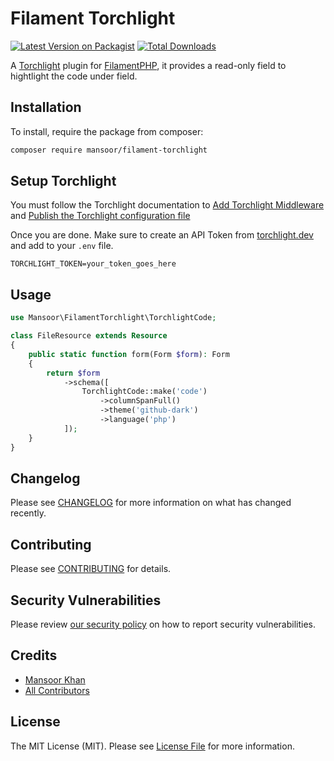# Filament Torchlight

[![Latest Version on Packagist](https://img.shields.io/packagist/v/mansoor/filament-torchlight.svg?style=flat-square)](https://packagist.org/packages/mansoor/filament-torchlight)
[![Total Downloads](https://img.shields.io/packagist/dt/mansoor/filament-torchlight.svg?style=flat-square)](https://packagist.org/packages/mansoor/filament-torchlight)

A [Torchlight](https://torchlight.dev/) plugin for [FilamentPHP](https://filamentphp.com), it provides a read-only field to hightlight the code under field.

## Installation

To install, require the package from composer:

```bash
composer require mansoor/filament-torchlight
```

## Setup Torchlight

You must follow the Torchlight documentation to [Add Torchlight Middleware](https://torchlight.dev/docs/clients/laravel#middleware) and [Publish the Torchlight configuration file](https://torchlight.dev/docs/clients/laravel#configuration)

Once you are done. Make sure to create an API Token from [torchlight.dev](https://torchlight.dev) and add to your `.env` file.

```env
TORCHLIGHT_TOKEN=your_token_goes_here
```

## Usage

```php
use Mansoor\FilamentTorchlight\TorchlightCode;

class FileResource extends Resource
{
    public static function form(Form $form): Form
    {
        return $form
            ->schema([
                TorchlightCode::make('code')
                    ->columnSpanFull()
                    ->theme('github-dark')
                    ->language('php')
            ]);
    }
}
```

## Changelog

Please see [CHANGELOG](CHANGELOG.md) for more information on what has changed recently.

## Contributing

Please see [CONTRIBUTING](CONTRIBUTING.md) for details.

## Security Vulnerabilities

Please review [our security policy](../../security/policy) on how to report security vulnerabilities.

## Credits

-   [Mansoor Khan](https://github.com/mansoorkhan96)
-   [All Contributors](../../contributors)

## License

The MIT License (MIT). Please see [License File](LICENSE.md) for more information.

